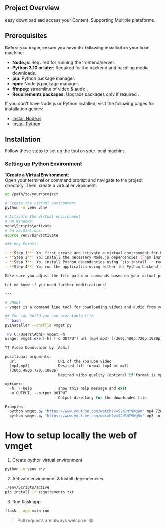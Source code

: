 
## Project Overview
easy download and access your Content .Supporting Multiple plateforms.
 
## Prerequisites

Before you begin, ensure you have the following installed on your local machine:

- **Node.js**: Required for running the frontend/server.
- **Python 3.10 or later**: Required for the backend and handling media downloads.
- **pip**: Python package manager.
- **npm**: Node.js package manager.
- **ffmpeg**: streamline of video & audio  .
- **Requirements packages**: Upgrade packages only if required .

If you don't have Node.js or Python installed, visit the following pages for installation guides:

- [Install Node.js](https://nodejs.org/)
- [Install Python](https://www.python.org/)

## Installation

Follow these steps to set up the tool on your local machine.

### Setting up Python Environment

1**Create a Virtual Environment**:  
   Open your terminal or command prompt and navigate to the project directory. Then, create a virtual environment.

   ```bash
   cd /path/to/your/project

   # Create the virtual environment
   python -m venv venv

   # Activate the virtual environment
   # On Windows:
   venv\Scripts\activate
   # On macOS/Linux:
   source venv/bin/activate

### Key Points:

- **Step 1**: You first create and activate a virtual environment for Python dependencies.
- **Step 2**: You install the necessary Node.js dependencies (`npm install`), followed by running the dev server (`npm run dev`).
- **Step 3**: You install Python dependencies using `pip install -r requirements.txt` in the `/server` directory.
- **Step 4**: You run the application using either the Python backend (`python your_backend_script.py`) or the frontend/server   Using (`npm run dev`).

Make sure you adjust the file paths or commands based on your actual project structure (e.g., which Python script or server is run by default).

Let me know if you need further modifications!

---

# VMGET
- vmget is a command line tool for downloading videos and audio from youtube by providing links in different qualities.
  
## You can build you own executable file
```bash
pyinstaller --onefile vmget.py
```

```powershell
 PS C:\Users\Abhi> vmget -h
usage: vmget.exe [-h] [-o OUTPUT] url {mp4,mp3} [{360p,480p,720p,1080p}]

YT Video Downloader by [Abhi]

positional arguments:
  url                   URL of the YouTube video
  {mp4,mp3}             Desired file format (mp4 or mp3)
  {360p,480p,720p,1080p}
                        Desired video quality (optional if format is mp3)

options:
  -h, --help            show this help message and exit
  -o OUTPUT, --output OUTPUT
                        Output directory for the downloaded file

Examples:
  python vmget.py "https://www.youtube.com/watch?v=S2sBNY9Wg8o" mp4 720p
  python vmget.py "https://www.youtube.com/watch?v=S2sBNY9Wg8o" mp3 -o C:\Users\Abhi\Downloads

```

# How to setup locally the web of vmget

1. Create python virtual environment
```bash
python -m venv env
```
2. Activate environment & Install dependencies
```bash
./env/Scripts/active
pip install -r requirements.txt
```
3. Run flask app
```bash
flask --app main run
```

> Pull requests are always welcome. 😁
